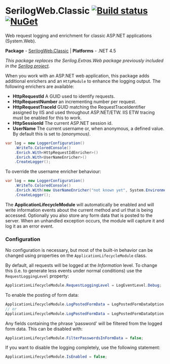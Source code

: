 # SerilogWeb.Classic [![Build status](https://ci.appveyor.com/api/projects/status/lpf4kdc7su3l67be?svg=true)](https://ci.appveyor.com/project/serilog-web/classic) [![NuGet](https://img.shields.io/nuget/v/SerilogWeb.Classic.svg)](https://www.nuget.org/packages/serilogweb.classic)

Web request logging and enrichment for classic ASP.NET applications (System.Web).

**Package** - [SerilogWeb.Classic](http://nuget.org/packages/serilogweb.classic)
| **Platforms** - .NET 4.5

_This package replaces the Serilog.Extras.Web package previously included in the [Serilog project](https://github.com/serilog/serilog)._

When you work with an ASP.NET web application, this package adds additional enrichers and an `HttpModule` to enhance the logging output. The following enrichers are available:

*  **HttpRequestId** A GUID used to identify requests.
*  **HttpRequestNumber** an incrementing number per request.
*  **HttpRequestTraceId** GUID matching the RequestTraceIdentifier assigned by IIS and used throughout ASP.NET/ETW. IIS ETW tracing must be enabled for this to work.
*  **HttpSessionId** The current ASP.NET session id.
*  **UserName** The current username or, when anonymous, a defined value. By default this is set to _(anonymous)_.

```csharp
var log = new LoggerConfiguration()
    .WriteTo.ColoredConsole()
    .Enrich.With<HttpRequestIdEnricher>()
    .Enrich.With<UserNameEnricher>()
    .CreateLogger();
```

To override the username enricher behaviour:

```csharp
var log = new LoggerConfiguration()
    .WriteTo.ColoredConsole()
    .Enrich.With(new UserNameEnricher("not known yet", System.Environment.UserName))
    .CreateLogger();
```

The **ApplicationLifecycleModule** will automatically be enabled and will write information events about the current method and url that is being accessed. Optionally you also store any form data that is posted to the server. When an unhandled exception occurs, the module will capture it and log it as an error event.

### Configuration

No configuration is necessary, but most of the built-in behavior can be changed using properties on the `ApplicationLifecycleModule` class.

By default, all requests will be logged at the _Information_ level. To change this (i.e. to generate less events under normal conditions) use the `RequestLoggingLevel` property:

```csharp
ApplicationLifecycleModule.RequestLoggingLevel = LogEventLevel.Debug;
```

To enable the posting of form data:

```csharp
ApplicationLifecycleModule.LogPostedFormData = LogPostedFormDataOption.Always;
// or
ApplicationLifecycleModule.LogPostedFormData = LogPostedFormDataOption.OnlyOnError;
```

Any fields containing the phrase 'password' will be filtered from the logged form data.  This can be disabled with:

```csharp
ApplicationLifecycleModule.FilterPasswordsInFormData = false;
```

If you want to disable the logging completely, use the following statement:

```csharp
ApplicationLifecycleModule.IsEnabled = false;
```

